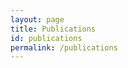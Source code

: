 ```yaml
---
layout: page
title: Publications
id: publications
permalink: /publications
---
```


<div id="publications"></div>

<script>
    function fetchPublications() {
        var orcidId = "0000-0001-6849-9088";
        var orcidEndpoint = "https://pub.orcid.org/v3.0/" + orcidId + "/works";
        var headers = new Headers({
                "Accept": "application/json"
        });

        fetch(orcidEndpoint, { headers: headers })
            .then(response => response.json())
            .then(data => {
                    var publications = data["group"];
                    var publicationList = document.getElementById("publications");

                    console.log(publications);

                    publications.forEach(publication => {
                        var title = publication["work-summary"][0]["title"]["title"]["value"];
                        var workType = publication["work-summary"][0]["type"];
                        var doi = publication["external-ids"]["external-id"][0]["external-id-value"];
                        var crossciteEndpoint = "https://citation.crosscite.org/format?doi=" + encodeURIComponent(doi) + "&style=apa&lang=en-US";

                        fetch(crossciteEndpoint)
                            .then(response => {
                                    if (response.ok) {
                                            return response.text();
                                    } else {
                                            throw new Error('Metadata for DOI not found');
                                    }
                            })
                            .then(citation => {
                                    var highlightedCitation = citation.replace(/Uruñuela, E./g, '<span class="citation-me">Uruñuela, E.</span>');
                                    // Replace the title with a bold case title
                                    highlightedCitation = highlightedCitation.replace(title, `<strong style="font-style: normal">${title}</strong>`);
                                    var publicationDiv = document.createElement("div");
                                    publicationDiv.className = "publication";

                                    var citationDiv = document.createElement("div");
                                    citationDiv.className = "citation";
                                    citationDiv.innerHTML = highlightedCitation.replace(/https:\/\/doi.org\/[^\s]+/g, '');
                                    // Append the work type if it is not "journal-article"
                                    if (workType !== "journal-article") {
                                            var formattedWorkType = workType.split('-').map(word => word.charAt(0).toUpperCase() + word.slice(1)).join(' ');
                                            citationDiv.innerHTML += ` (${formattedWorkType}).`;
                                    }
                                    publicationDiv.appendChild(citationDiv);

                                    var doiLink = document.createElement("a");
                                    doiLink.href = "https://doi.org/" + doi;
                                    doiLink.textContent = "https://doi.org/" + doi;
                                    publicationDiv.appendChild(doiLink);

                                    publicationList.appendChild(publicationDiv);
                            })
                            .catch(error => {
                                    var publicationDiv = document.createElement("div");
                                    publicationDiv.className = "publication";

                                    var citationDiv = document.createElement("div");
                                    citationDiv.className = "citation";
                                    citationDiv.innerHTML = `<strong style="font-style: normal">${title}</strong>`;
                                    // Append the work type if it is not "journal-article"
                                    if (workType !== "journal-article") {
                                            var formattedWorkType = workType.split('-').map(word => word.charAt(0).toUpperCase() + word.slice(1)).join(' ');
                                            citationDiv.innerHTML += ` (${formattedWorkType}).`;
                                    }
                                    publicationDiv.appendChild(citationDiv);

                                    var doiLink = document.createElement("a");
                                    doiLink.href = "https://doi.org/" + doi;
                                    doiLink.textContent = "https://doi.org/" + doi;
                                    publicationDiv.appendChild(doiLink);

                                    publicationList.appendChild(publicationDiv);
                            });
                    });
            });
    }

    fetchPublications();
</script>
